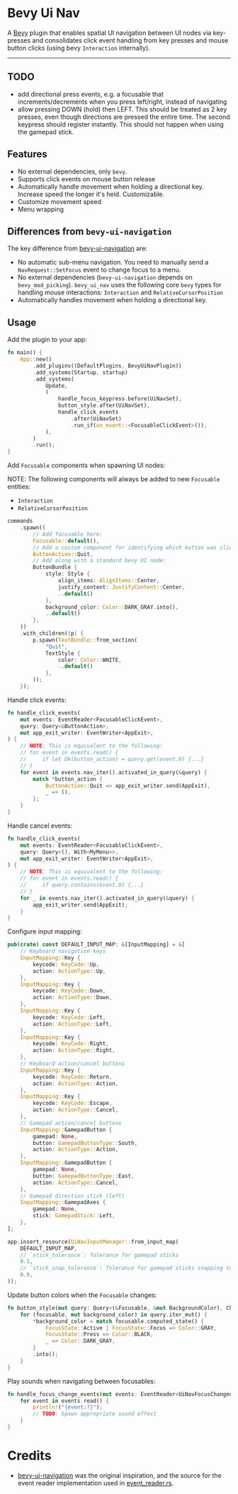 # Bevy Ui Nav

A [Bevy](https://bevyengine.org/) plugin that enables spatial UI navigation between UI nodes via key-presses and
consolidates click event handling from key presses and mouse button clicks (using bevy `Interaction` internally).

---

## TODO

- add directional press events, e.g. a focusable that increments/decrements when you press left/right, instead of
  navigating
- allow pressing DOWN (hold) then LEFT. This should be treated as 2 key presses, even though directions are pressed the
  entire time. The second keypress should register instantly. This should not happen when using the gamepad stick.

## Features

- No external dependencies, only `bevy`.
- Supports click events on mouse button release
- Automatically handle movement when holding a directional key. Increase speed the longer it's held. Customizable.
- Customize movement speed
- Menu wrapping

## Differences from `bevy-ui-navigation`

The key difference from [bevy-ui-navigation](https://github.com/nicopap/ui-navigation) are:

- No automatic sub-menu navigation. You need to manually send a `NavRequest::SetFocus` event to change focus to a menu.
- No external dependencies (`bevy-ui-navigation` depends on `bevy_mod_picking`). `bevy_ui_nav` uses the following core
  `bevy` types for handling mouse interactions: `Interaction` and `RelativeCursorPosition`
- Automatically handles movement when holding a directional key.

## Usage

Add the plugin to your app:

```rust
fn main() {
    App::new()
        .add_plugins((DefaultPlugins, BevyUiNavPlugin))
        .add_systems(Startup, startup)
        .add_systems(
            Update,
            (
                handle_focus_keypress.before(UiNavSet),
                button_style.after(UiNavSet),
                handle_click_events
                    .after(UiNavSet)
                    .run_if(on_event::<FocusableClickEvent>()),
            ),
        )
        .run();
}
```

Add `Focusable` components when spawning UI nodes:

NOTE: The following components will always be added to new `Focusable` entities:

- `Interaction`
- `RelativeCursorPosition`

```rust
commands
    .spawn((
        // Add focusable here:
        Focusable::default(),
        // Add a custom component for identifying which button was clicked:
        ButtonAction::Quit,
        // Add along with a standard bevy UI node:
        ButtonBundle {
            style: Style {
                align_items: AlignItems::Center,
                justify_content: JustifyContent::Center,
                ..default()
            },
            background_color: Color::DARK_GRAY.into(),
            ..default()
        },
    ))
    .with_children(|p| {
        p.spawn(TextBundle::from_section(
            "Quit",
            TextStyle {
                color: Color::WHITE,
                ..default()
            },
        ));
    });
```

Handle click events:

```rust
fn handle_click_events(
    mut events: EventReader<FocusableClickEvent>,
    query: Query<&ButtonAction>,
    mut app_exit_writer: EventWriter<AppExit>,
) {
    // NOTE: This is equivalent to the following:
    // for event in events.read() {
    //     if let Ok(button_action) = query.get(event.0) {...}
    // }
    for event in events.nav_iter().activated_in_query(&query) {
        match *button_action {
            ButtonAction::Quit => app_exit_writer.send(AppExit),
            _ => (),
        };
    }
}
```

Handle cancel events:

```rust
fn handle_click_events(
    mut events: EventReader<FocusableClickEvent>,
    query: Query<(), With<MyMenu>>,
    mut app_exit_writer: EventWriter<AppExit>,
) {
    // NOTE: This is equivalent to the following:
    // for event in events.read() {
    //     if query.contains(event.0) {...}
    // }
    for _ in events.nav_iter().activated_in_query(&query) {
        app_exit_writer.send(AppExit);
    }
}
```

Configure input mapping:

```rust
pub(crate) const DEFAULT_INPUT_MAP: &[InputMapping] = &[
    // Keyboard navigation keys
    InputMapping::Key {
        keycode: KeyCode::Up,
        action: ActionType::Up,
    },
    InputMapping::Key {
        keycode: KeyCode::Down,
        action: ActionType::Down,
    },
    InputMapping::Key {
        keycode: KeyCode::Left,
        action: ActionType::Left,
    },
    InputMapping::Key {
        keycode: KeyCode::Right,
        action: ActionType::Right,
    },
    // Keyboard action/cancel buttons
    InputMapping::Key {
        keycode: KeyCode::Return,
        action: ActionType::Action,
    },
    InputMapping::Key {
        keycode: KeyCode::Escape,
        action: ActionType::Cancel,
    },
    // Gamepad action/cancel buttons
    InputMapping::GamepadButton {
        gamepad: None,
        button: GamepadButtonType::South,
        action: ActionType::Action,
    },
    InputMapping::GamepadButton {
        gamepad: None,
        button: GamepadButtonType::East,
        action: ActionType::Cancel,
    },
    // Gamepad direction stick (left)
    InputMapping::GamepadAxes {
        gamepad: None,
        stick: GamepadStick::Left,
    },
];

app.insert_resource(UiNavInputManager::from_input_map(
    DEFAULT_INPUT_MAP,
    // `stick_tolerance`: Tolerance for gamepad sticks
    0.1,
    // `stick_snap_tolerance`: Tolerance for gamepad sticks snapping to a specified direction
    0.9,
));
```

Update button colors when the `Focusable` changes:

```rust
fn button_style(mut query: Query<(&Focusable, &mut BackgroundColor), Changed<Focusable>>) {
    for (focusable, mut background_color) in query.iter_mut() {
        *background_color = match focusable.computed_state() {
            FocusState::Active | FocusState::Focus => Color::GRAY,
            FocusState::Press => Color::BLACK,
            _ => Color::DARK_GRAY,
        }
        .into();
    }
}
```

Play sounds when navigating between focusables:

```rust
fn handle_focus_change_events(mut events: EventReader<UiNavFocusChangedEvent>) {
    for event in events.read() {
        println!("{event:?}");
        // TODO: Spawn appropriate sound effect
    }
}
```

# Credits

- [bevy-ui-navigation](https://github.com/nicopap/ui-navigation) was the original inspiration, and the source for the
  event reader implementation used in [event_reader.rs](src/event_reader.rs).
